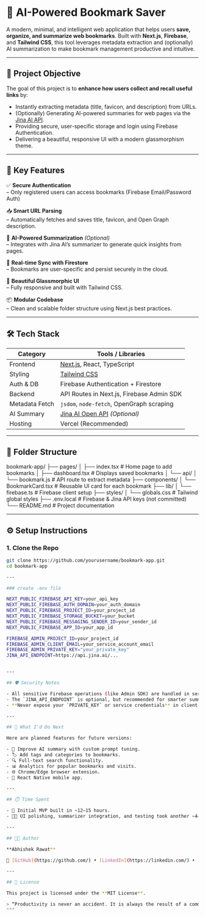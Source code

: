 # 🔖 AI-Powered Bookmark Saver

A modern, minimal, and intelligent web application that helps users **save, organize, and summarize web bookmarks**. Built with **Next.js**, **Firebase**, and **Tailwind CSS**, this tool leverages metadata extraction and (optionally) AI summarization to make bookmark management productive and intuitive.

---

## 🎯 Project Objective

The goal of this project is to **enhance how users collect and recall useful links** by:
- Instantly extracting metadata (title, favicon, and description) from URLs.
- (Optionally) Generating AI-powered summaries for web pages via the [Jina AI API](https://jina.ai/).
- Providing secure, user-specific storage and login using Firebase Authentication.
- Delivering a beautiful, responsive UI with a modern glassmorphism theme.

---

## 🧠 Key Features

✅ **Secure Authentication**  
– Only registered users can access bookmarks (Firebase Email/Password Auth)

📥 **Smart URL Parsing**  
– Automatically fetches and saves title, favicon, and Open Graph description.

🧠 **AI-Powered Summarization** *(Optional)*  
– Integrates with Jina AI’s summarizer to generate quick insights from pages.

🧾 **Real-time Sync with Firestore**  
– Bookmarks are user-specific and persist securely in the cloud.

🎨 **Beautiful Glassmorphic UI**  
– Fully responsive and built with Tailwind CSS.

📦 **Modular Codebase**  
– Clean and scalable folder structure using Next.js best practices.

---

## 🛠️ Tech Stack

| Category        | Tools / Libraries                                 |
|----------------|----------------------------------------------------|
| Frontend       | [Next.js](https://nextjs.org/), React, TypeScript  |
| Styling        | [Tailwind CSS](https://tailwindcss.com/)           |
| Auth & DB      | Firebase Authentication + Firestore                |
| Backend        | API Routes in Next.js, Firebase Admin SDK          |
| Metadata Fetch | `jsdom`, `node-fetch`, OpenGraph scraping          |
| AI Summary     | [Jina AI Open API](https://jina.ai) *(Optional)*   |
| Hosting        | Vercel (Recommended)                               |

---

## 📁 Folder Structure

bookmark-app/
├── pages/
│ ├── index.tsx # Home page to add bookmarks
│ ├── dashboard.tsx # Displays saved bookmarks
│ └── api/
│ └── bookmark.js # API route to extract metadata
├── components/
│ └── BookmarkCard.tsx # Reusable UI card for each bookmark
├── lib/
│ └── firebase.ts # Firebase client setup
├── styles/
│ └── globals.css # Tailwind global styles
├── .env.local # Firebase & Jina API keys (not committed)
└── README.md # Project documentation




---

## ⚙️ Setup Instructions

### 1. Clone the Repo

```bash
git clone https://github.com/yourusername/bookmark-app.git
cd bookmark-app

---

### create .env file

NEXT_PUBLIC_FIREBASE_API_KEY=your_api_key
NEXT_PUBLIC_FIREBASE_AUTH_DOMAIN=your_auth_domain
NEXT_PUBLIC_FIREBASE_PROJECT_ID=your_project_id
NEXT_PUBLIC_FIREBASE_STORAGE_BUCKET=your_bucket
NEXT_PUBLIC_FIREBASE_MESSAGING_SENDER_ID=your_sender_id
NEXT_PUBLIC_FIREBASE_APP_ID=your_app_id

FIREBASE_ADMIN_PROJECT_ID=your_project_id
FIREBASE_ADMIN_CLIENT_EMAIL=your_service_account_email
FIREBASE_ADMIN_PRIVATE_KEY="your_private_key"
JINA_API_ENDPOINT=https://api.jina.ai/...


---

## 🛡️ Security Notes

- All sensitive Firebase operations (like Admin SDK) are handled in server-side API routes only.
- The `JINA_API_ENDPOINT` is optional, but recommended for smarter summaries.
- **Never expose your `PRIVATE_KEY` or service credentials** in client-side code.

---

## 🌱 What I'd Do Next

Here are planned features for future versions:

- 🧠 Improve AI summary with custom prompt tuning.
- 🏷️ Add tags and categories to bookmarks.
- 🔍 Full-text search functionality.
- 📊 Analytics for popular bookmarks and visits.
- 🌐 Chrome/Edge browser extension.
- 📱 React Native mobile app.

---

## ⏱️ Time Spent

- 🚧 Initial MVP built in ~12–15 hours.
- 👨‍💻 UI polishing, summarizer integration, and testing took another ~4–5 hours.

---

## 👨‍💻 Author

**Abhishek Rawat**

🔗 [GitHub](https://github.com/) • [LinkedIn](https://linkedin.com/) • [Portfolio](https://)

---

## 📄 License

This project is licensed under the **MIT License**.

> “Productivity is never an accident. It is always the result of a commitment to excellence, intelligent planning, and focused effort.”
"""
